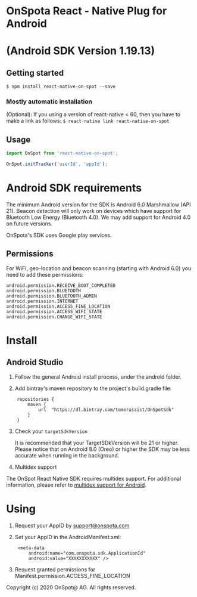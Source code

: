 OnSpota React - Native Plug for Android 
======================================================================
# (Android SDK Version 1.19.13)

## Getting started

`$ npm install react-native-on-spot --save`

### Mostly automatic installation
(Optional): If you using a version of react-native < 60, then you have to make a link as follows:
`$ react-native link react-native-on-spot`

## Usage
```javascript
import OnSpot from 'react-native-on-spot';

OnSpot.initTracker('userId', 'appId');
```
# Android SDK requirements

The minimum Android version for the SDK is Android 6.0 Marshmallow (API 21).
Beacon detection will only work on devices which have support for Bluetooth Low Energy (Bluetooth 4.0). We may add support for Android 4.0 on future versions.

OnSpota's SDK uses Google play services.

## Permissions

For WiFi, geo-location and beacon scanning (starting with Android 6.0) you need to add these permissions:

    android.permission.RECEIVE_BOOT_COMPLETED
    android.permission.BLUETOOTH
    android.permission.BLUETOOTH_ADMIN
    android.permission.INTERNET
    android.permission.ACCESS_FINE_LOCATION
    android.permission.ACCESS_WIFI_STATE
    android.permission.CHANGE_WIFI_STATE

# Install

## Android Studio

1. Follow the general Android install process, under the android folder.

2. Add bintray's maven  repository to the project's build.gradle file:
```
	repositories {
		maven {
			url  "https://dl.bintray.com/tomerassist/OnSpotSdk"
		}
	}
```

3. Check your ```targetSdkVersion``` 

    It is recommended that your TargetSDkVersion will be 21 or higher.
    Please notice that on Android 8.0 (Oreo) or higher the SDK may be less accurate when running in the background.
    
4. Multidex support 

The OnSpot React Native SDK requires multidex support. For additional information, please refer to [multidex support for Android](https://medium.com/@aungmt/multidex-on-androidx-for-rn-0-60-x-cbb37c50d85).

# Using

1. Request your AppID by support@onspota.com

2. Set your AppID in the AndroidManifest.xml:

		<meta-data
			android:name="com.onspota.sdk.ApplicationId"
			android:value="XXXXXXXXXXX" />

3. Request granted permissions for Manifest.permission.ACCESS_FINE_LOCATION

Copyright (c) 2020 OnSpot@ AG. All rights reserved.
